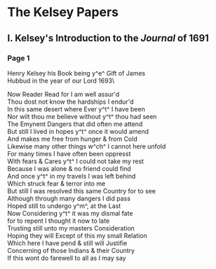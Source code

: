 # The Kelsey Papers

## I. Kelsey's Introduction to the _Journal_ of 1691

### Page 1

Henry Kelsey his Book being y^e^ Gift of James\
Hubbud in the year of our Lord 1693\

Now Reader Read for I am well assur'd\
Thou dost not know the hardships I endur'd\
In this same desert where Ever y^t^ I have been\
Nor wilt thou me believe without y^t^ thou had seen\
The Emynent Dangers that did often me attend\
But still I lived in hopes y^t^ once it would amend\
And makes me free from hunger & from Cold\
Likewise many other things w^ch^ I cannot here unfold\
For many times I have often been oppresst\
With fears & Cares y^t^ I could not take my rest\
Because I was alone & no friend could find\
And once y^t^ in my travels I was left behind\
Which struck fear & terror into me\
But still I was resolved this same Country for to see\
Although through many dangers I did pass\
Hoped still to undergo y^m^, at the Last\
Now Considering y^t^ it was my dismal fate\
for to repent I thought it now to late\
Trusting still unto my masters Consideration\
Hoping they will Except of this my small Relation\
Which here I have pend & still will Justifie\
Concerning of those Indians & their Country\
If this wont do farewell to all as I may say
